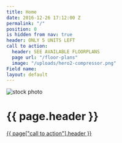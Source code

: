 ```yaml
---
title: Home
date: 2016-12-26 17:12:00 Z
permalink: "/"
position: 0
is hidden from nav: true
header: ONLY 5 UNITS LEFT
call to action:
  header: SEE AVAILABLE FLOORPLANS
  page url: "/floor-plans"
  image: "/uploads/hero2-compressor.png"
Field name: 
layout: default
---
```


<div class="hero-image">
  <div class="hero-image__image-container">
    <img src="{{ page["call to action"].image }}" alt="stock photo">
    <div class="hero-image__overlay"></div>
  </div>
  <div class="wrapper">
    <div class="hero-image__cta">
      <h1 class="hero-image__cta-header">
        {{ page.header }}
      </h1>
      <a class="hero-image__cta-link" href="{{ page["call to action"]["page url"] }}">
        {{ page["call to action"].header }}
      </a>
  </div>
</div>